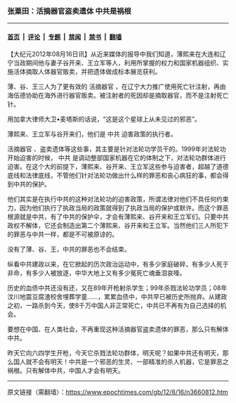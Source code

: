 ### 张粟田：活摘器官盗卖遗体 中共是祸根

---

#### [首页](../../../..?n3660812) &nbsp;|&nbsp; [评论](../../../../../epoch-comment?n3660812) &nbsp;|&nbsp; [专题](../../../../../epoch-special?n3660812) &nbsp;|&nbsp; [禁闻](../../../../../epoch-news?n3660812) &nbsp;|&nbsp; [禁书](../../../../../books?n3660812) &nbsp;|&nbsp; [翻墙](https://github.com/gfw-breaker/nogfw/blob/master/README.md?n3660812)


<div class="post_content" id="artbody" itemprop="articleBody">
 <!-- article content begin -->
 <p>
  【大纪元2012年08月16日讯】从近来媒体的报导中我们知道，薄熙来在大连和辽宁当政期间他与妻子谷开来、王立军等人，利用所掌握的权力和国家机器组织、实施活体摘取人体器官贩卖，并把遗体做成标本展览获利。
 </p>
 <p>
  薄、谷、王三人为了更有效的
  <ok href="https://www.epochtimes.com/gb/tag/%E6%B4%BB%E6%91%98%E5%99%A8%E5%AE%98.html">
   活摘器官
  </ok>
  ，在辽宁大力推广使用死亡针注射，再由海伍德协助在海外进行器官贩卖。被注射者的死因却是摘取器官，而不是注射死亡针。
 </p>
 <p>
  用加拿大律师大卫•麦塔斯的话说，“这是这个星球上从未见过的邪恶”。
 </p>
 <p>
  薄熙来、王立军与谷开来们，他们是
  <ok href="https://www.epochtimes.com/gb/tag/%E4%B8%AD%E5%85%B1.html">
   中共
  </ok>
  迫害政策的执行者。
 </p>
 <p>
  <ok href="https://www.epochtimes.com/gb/tag/%E6%B4%BB%E6%91%98%E5%99%A8%E5%AE%98.html">
   活摘器官
  </ok>
  、盗卖遗体等这些事，其主要是针对法轮功学员干的。1999年对法轮功开始迫害的时候，
  <ok href="https://www.epochtimes.com/gb/tag/%E4%B8%AD%E5%85%B1.html">
   中共
  </ok>
  是调动整部国家机器在它的体制之下，对法轮功群体进行迫害。在这个大的前提下，薄熙来、谷开来、王立军这些参与迫害者，超越了道德底线和法律底线，不管他们针对法轮功做出什么样的罪恶和丧心病狂的事，都会得到中共的保护。
 </p>
 <p>
  他们其实是在执行中共的这种对法轮功的迫害政策，所谓法律对他们不具任何约束力，因为他们执行了执政当局的政策就得到了执政当局的保护或默许。而这个罪恶根源就是中共，有了中共的保护伞，才会有薄熙来、谷开来和王立军们。只要中共政权不解体，它还会制造出第二个薄熙来、谷开来和王立军。当然他们三人所犯下的罪恶与中共一样，都是不可被原谅的。
 </p>
 <p>
  没有了薄、谷、王，中共的罪恶也不会结束。
 </p>
 <p>
  纵看中共建政以来，在它掀起的历次政治运动中，有多少家庭破碎，有多少人死于非命，有多少人被放逐，中华大地上又有多少冤死亡魂垂泪哀嚎。
 </p>
 <p>
  历史的血债中共还没有还，又在89年开枪射杀学生；99年杀戮法轮功学员；08年汶川地震豆腐渣校舍埋葬学童……，累累血债中，中共早已被历史所抛弃。从建政之初，一路杀到今天，使8千万中国人非正常死亡，中共已不再有为自己选择的机会。
 </p>
 <p>
  要想在中国、在人类社会，不再重现这种活摘器官盗卖遗体的罪恶，那么只有解体中共。
 </p>
 <p>
  昨天它向六四学生开枪，今天它杀戮法轮功群体，明天呢？如果中共还有明天，那么国人就不会有明天！中共是一个邪恶的生灵、一部精准的杀人机器，它是罪恶之祸根。只有解体中共，中国人才会有明天。
 </p>
 <p>
  <!-- article content end -->
  <div id="below_article_ad">
  </div>
 </p>
</div>


---

原文链接（需翻墙）：https://www.epochtimes.com/gb/12/8/16/n3660812.htm